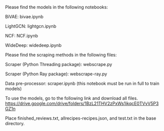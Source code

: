 Please find the models in the following notebooks:

BiVAE: bivae.ipynb

LightGCN: lightgcn.ipynb

NCF: NCF.ipynb

WideDeep: widedeep.ipynb


Please find the scraping methods in the following files:

Scraper (Python Threading package): webscrape.py

Scraper (Python Ray package): webscrape-ray.py

Data pre-processor: scraper.ipynb (this notebook must be run in full to train models)

To use the models, go to the following link and download all files.
https://drive.google.com/drive/folders/1BzL21THV2zPxWs1ikqcE0TVvV5P3GZ1n

Place finished_reviews.txt, allrecipes-recipes.json, and test.txt in the base
directory. 
